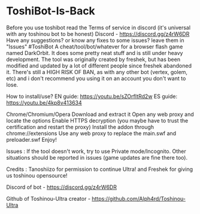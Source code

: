 # ToshiBot-Is-Back

Before you use toshibot read the Terms of service in discord (it's universal with any toshinou bot to be honest) Discord - https://discord.gg/z4rW6DR Have any suggestions? or know any fixes to some issues? leave them in "Issues"
#ToshiBot
A cheat/tool/bot/whatever for a browser flash game named DarkOrbit. It does some pretty neat stuff and is still under heavy development. The tool was originally created by freshek, but has been modified and updated by a lot of different people since freshek abandoned it. There's still a HIGH RISK OF BAN, as with any other bot (vertex, golem, etc) and i don't recommend you using it on an account you don't want to lose.

How to install/use? EN guide: https://youtu.be/sZOrfItRd2w ES guide: https://youtu.be/4kp8v413634

Chrome/Chromium/Opera Download and extract it Open any web proxy and locate the options Enable HTTPS decryption (you maybe have to trust the certification and restart the proxy) Install the addon through chrome://extensions Use any web proxy to replace the main.swf and preloader.swf Enjoy!


Issues : If the tool doesn't work, try to use Private mode/Incognito. Other situations should be reported in issues (game updates are fine there too).

Credits : Tanoshiizo for permission to continue Ultra! and Freshek for giving us toshinou opensource!

Discord of bot - https://discord.gg/z4rW6DR

Github of Toshinou-Ultra creator - https://github.com/Alph4rd/Toshinou-Ultra
